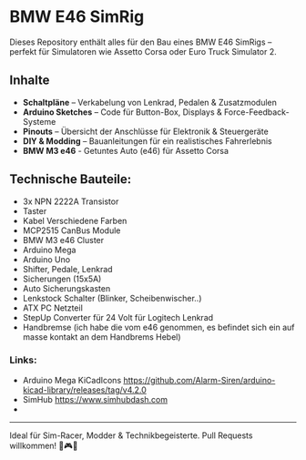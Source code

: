 # BMW E46 SimRig

Dieses Repository enthält alles für den Bau eines BMW E46 SimRigs – perfekt für Simulatoren wie Assetto Corsa oder Euro Truck Simulator 2.


## Inhalte
- **Schaltpläne** – Verkabelung von Lenkrad, Pedalen & Zusatzmodulen
- **Arduino Sketches** – Code für Button-Box, Displays & Force-Feedback-Systeme
- **Pinouts** – Übersicht der Anschlüsse für Elektronik & Steuergeräte
- **DIY & Modding** – Bauanleitungen für ein realistisches Fahrerlebnis
- **BMW M3 e46** - Getuntes Auto (e46) für Assetto Corsa

## Technische Bauteile:
- 3x NPN 2222A Transistor
- Taster 
- Kabel Verschiedene Farben
- MCP2515 CanBus Module
- BMW M3 e46 Cluster
- Arduino Mega
- Arduino Uno
- Shifter, Pedale, Lenkrad
- Sicherungen (15x5A)
- Auto Sicherungskasten
- Lenkstock Schalter (Blinker, Scheibenwischer..)
- ATX PC Netzteil
- StepUp Converter für 24 Volt für Logitech Lenkrad
- Handbremse (ich habe die vom e46 genommen, es befindet sich ein auf masse kontakt an dem Handbrems Hebel)

### Links:
- Arduino Mega KiCadIcons https://github.com/Alarm-Siren/arduino-kicad-library/releases/tag/v4.2.0
- SimHub https://www.simhubdash.com
- 



---
Ideal für Sim-Racer, Modder & Technikbegeisterte. Pull Requests willkommen! 🚗🎮🔥